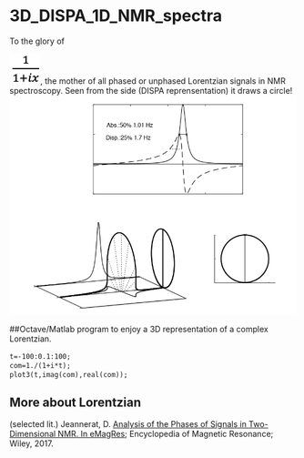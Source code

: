 # 3D_DISPA_1D_NMR_spectra

To the glory of 

![](eq.png),
the mother of all phased or unphased Lorentzian signals in NMR spectroscopy.
Seen from the side (DISPA reprensentation) it draws a circle!
![](ima.png)

##Octave/Matlab program to enjoy a 3D representation of a complex Lorentzian.
```
t=-100:0.1:100;
com=1./(1+i*t);
plot3(t,imag(com),real(com));
```
## More about Lorentzian 
(selected lit.)
Jeannerat, D. [Analysis of the Phases of Signals in Two-Dimensional NMR. In eMagRes](https://archive-ouverte.unige.ch/unige:93864/ATTACHMENT01); Encyclopedia of Magnetic Resonance; Wiley, 2017.

